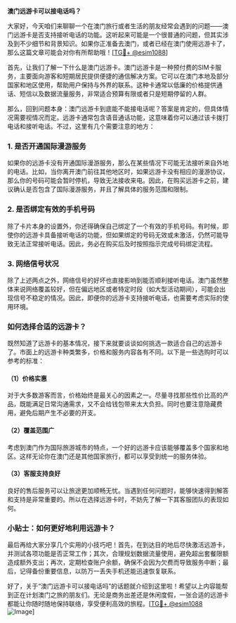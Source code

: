 **澳门远游卡可以接电话吗？**

大家好，今天咱们来聊聊一个在澳门旅行或者生活的朋友经常会遇到的问题——澳门远游卡是否支持接听电话的功能。这听起来可能是一个很普通的问题，但其实涉及到不少细节和背景知识。如果你正准备去澳门，或者已经在澳门使用远游卡了，那么这篇文章可能会对你有所帮助哦！[[TG💪+ @esim1088](https://t.me/s/esim1088)]

首先，让我们了解一下什么是澳门远游卡。澳门远游卡是一种预付费的SIM卡服务，主要面向游客和短期居民提供便捷的通信解决方案。它可以在澳门本地及部分国家和地区使用，帮助用户保持与外界的联系。这种卡通常以低廉的价格提供通话、短信以及数据流量服务，非常适合预算有限或者只是短期停留的人群。

那么，回到问题本身：澳门远游卡到底能不能接电话呢？答案是肯定的，但具体情况需要视情况而定。远游卡通常包含语音通话功能，这意味着你可以通过该卡拨打电话和接听电话。不过，这里有几个需要注意的地方：

### 1. 是否开通国际漫游服务

如果你的远游卡没有开通国际漫游服务，那么在某些情况下可能无法接听来自外地的电话。比如，当你离开澳门前往其他地区时，如果远游卡没有相应的漫游协议，那么你的号码可能会暂时停机，导致无法接收来电。因此，在购买远游卡之前，建议确认是否包含了国际漫游服务，并且了解具体的服务范围和限制。

### 2. 是否绑定有效的手机号码

除了卡片本身的设置外，你还得确保自己绑定了一个有效的手机号码。有时候，即使你的远游卡具备接听电话的功能，但如果绑定的号码无效或未激活，仍然可能导致无法正常接听电话。因此，务必在购买后及时按照指示完成号码绑定流程。

### 3. 网络信号状况

除了上述两点之外，网络信号的好坏也直接影响到能否顺利接听电话。澳门虽然整体来说网络覆盖较好，但在偏远地区或者特定时段（如大型活动期间），可能会出现信号不稳定的情况。因此，即便你的远游卡支持接听电话，也需要考虑实际的使用环境。

### 如何选择合适的远游卡？

既然知道了远游卡的基本情况，接下来就要谈谈如何挑选一款适合自己的远游卡了。市面上的远游卡种类繁多，价格和服务内容各有不同。以下是一些选购时可以参考的标准：

#### （1）价格实惠

对于大多数游客而言，价格始终是最关心的因素之一。尽量寻找那些性价比高的产品，既能满足日常沟通需求，又不会给钱包带来太大负担。同时也要注意隐藏费用，避免后期产生不必要的开支。

#### （2）覆盖范围广

考虑到澳门作为国际旅游城市的特点，一个好的远游卡应该能够覆盖多个国家和地区。这样无论你在澳门还是其他国家旅行，都可以享受到统一的服务体验。

#### （3）客服支持良好

良好的售后服务可以让旅途更加顺畅无忧。当遇到任何问题时，能够快速得到解答和支持是非常重要的。所以在选择远游卡时，不妨先了解一下其客服团队的表现如何。

### 小贴士：如何更好地利用远游卡？

最后再给大家分享几个实用的小技巧吧！首先，在到达目的地后尽快激活远游卡，并测试各项功能是否正常工作；其次，合理规划数据流量使用，避免超出套餐限额造成额外支出；再次，定期检查账户余额，确保不会因为欠费而导致服务中断；最后，记得备份重要信息，以防万一丢失手机还能迅速恢复联系。

好了，关于“澳门远游卡可以接电话吗”的话题就介绍到这里啦！希望以上内容能帮到正在计划澳门之旅的朋友们。无论是商务出差还是休闲度假，一张合适的远游卡都能让你随时随地保持联络，享受便利高效的旅程。[[TG💪+ @esim1088](https://t.me/s/esim1088) ![Image](https://i.postimg.cc/4NQfJmqS/Snipaste-2025-05-13-00-14-12.png)]